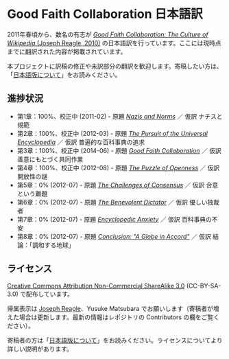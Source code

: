# Good Faith Collaboration 日本語訳
2011年春頃から、数名の有志が [*Good Faith Collaboration: The Culture of Wikipedia* (Joseph Reagle, 2010)](http://reagle.org/joseph/2010/gfc/) の日本語訳を行っています。ここには現時点までに翻訳された内容が掲載されています。

本プロジェクトに訳稿の修正や未訳部分の翻訳を歓迎します。寄稿したい方は、「[日本語版について](about-ja.md)」をお読みください。

## 進捗状況
* 第1章：100%、校正中 (2011-02) - 原題 *[Nazis and Norms](http://reagle.org/joseph/2010/gfc/chapter-1.html)* ／ 仮訳 ナチスと規範
* 第2章：100%、校正中 (2012-03) - 原題 *[The Pursuit of the Universal Encyclopedia](http://reagle.org/joseph/2010/gfc/chapter-2.html)* ／ 仮訳 普遍的な百科事典の追求
* 第3章：100%、校正中 (2014-06) - 原題 *[Good Faith Collaboration](http://reagle.org/joseph/2010/gfc/chapter-3.html)* ／ 仮訳 善意にもとづく共同作業
* 第4章：100%、校正中 (2012-08) - 原題 *[The Puzzle of Openness](http://reagle.org/joseph/2010/gfc/chapter-4.html)* ／ 仮訳 開放性の謎
* 第5章：0% (2012-07) - 原題 *[The Challenges of Consensus](http://reagle.org/joseph/2010/gfc/chapter-5.html)* ／ 仮訳 合意という難題
* 第6章：0% (2012-07) - 原題 *[The Benevolent Dictator](http://reagle.org/joseph/2010/gfc/chapter-6.html)* ／ 仮訳 優しい独裁者
* 第7章：0% (2012-07) - 原題 *[Encyclopedic Anxiety](http://reagle.org/joseph/2010/gfc/chapter-7.html)* ／ 仮訳 百科事典の不安
* 第8章：0% (2012-07) - 原題 *[Conclusion: "A Globe in Accord"](http://reagle.org/joseph/2010/gfc/chapter-8.html)* ／ 仮訳 結論：「調和する地球」

## ライセンス
[Creative Commons Attribution Non-Commercial ShareAlike 3.0](http://creativecommons.org/licenses/by-nc-sa/3.0/) (CC-BY-SA-3.0) で配布しています。

帰属表示は [Joseph Reagle](http://reagle.org)、Yusuke Matsubara でお願いします（寄稿者が増えた場合は更新します。最新の情報はレポジトリの Contributors の欄をご覧ください）。

寄稿者の方は「[日本語版について](about-ja.md)」をお読みください。ライセンスについてより詳しい説明があります。
